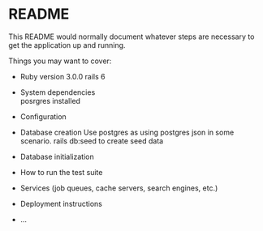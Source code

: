 # README

This README would normally document whatever steps are necessary to get the
application up and running.

Things you may want to cover:

* Ruby version
3.0.0
rails 6

* System dependencies   
posrgres installed

* Configuration

* Database creation
Use postgres as using postgres json in some scenario.
rails db:seed to create seed data

* Database initialization

* How to run the test suite

* Services (job queues, cache servers, search engines, etc.)

* Deployment instructions

* ...
